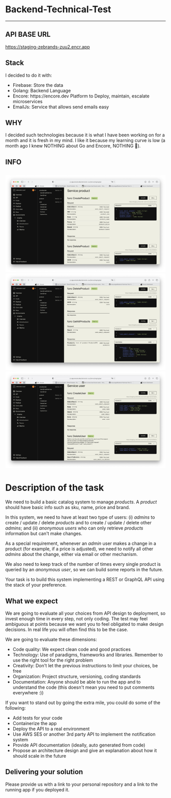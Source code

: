 # Backend-Technical-Test
-----------

## API BASE URL
https://staging-zebrands-zuu2.encr.app

## Stack
I decided to do it with: 
<ul>
<li>
Firebase: Store the data
</li>

<li>
Golang: Backend Language
</li>

<li>
Encore: https://encore.dev Platform to Deploy, maintain, escalate microservices
</li>

<li>
EmailJs: Service that allows send emails easy
</li>

</ul>

## WHY

I decided such technologies because it is what I have been working on for a month and it is fresh in my mind. I like it because my learning curve is low (a month ago I knew NOTHING about Go and Encore, NOTHING 🤯).

## INFO
![Documentation](https://github.com/tonyvazgar/Backend-Technical-Test/blob/main/img/Screenshot%202023-02-23%20at%2012.03.35%20p.m..png)
![Documentation](https://github.com/tonyvazgar/Backend-Technical-Test/blob/main/img/Screenshot%202023-02-23%20at%2012.03.43%20p.m..png)
![Documentation](https://github.com/tonyvazgar/Backend-Technical-Test/blob/main/img/Screenshot%202023-02-23%20at%2012.03.51%20p.m..png)
------------------------------------------------------------------------------------
# Description of the task

We need to build a basic catalog system to manage _products_. A _product_ should have basic info such as sku, name, price and brand.

In this system, we need to have at least two type of users: (i) _admins_ to create / update / delete _products_ and to create / update / delete other _admins_; and (ii) _anonymous users_ who can only retrieve _products_ information but can't make changes.

As a special requirement, whenever an _admin_ user makes a change in a product (for example, if a price is adjusted), we need to notify all other _admins_ about the change, either via email or other mechanism.

We also need to keep track of the number of times every single product is queried by an _anonymous user_, so we can build some reports in the future.

Your task is to build this system implementing a REST or GraphQL API using the stack of your preference. 

## What we expect
We are going to evaluate all your choices from API design to deployment, so invest enough time in every step, not only coding. The test may feel ambiguous at points because we want you to feel obligated to make design decisions. In real life you will often find this to be the case.

We are going to evaluate these dimensions:
- Code quality: We expect clean code and good practices
- Technology: Use of paradigms, frameworks and libraries. Remember to use the right tool for the right problem
- Creativity: Don't let the previous instructions to limit your choices, be free
- Organization: Project structure, versioning, coding standards
- Documentation: Anyone should be able to run the app and to understand the code (this doesn't mean you need to put comments everywhere :))

If you want to stand out by going the extra mile, you could do some of the following:
- Add tests for your code
- Containerize the app
- Deploy the API to a real environment
- Use AWS SES or another 3rd party API to implement the notification system
- Provide API documentation (ideally, auto generated from code)
- Propose an architecture design and give an explanation about how it should scale in the future

## Delivering your solution
Please provide us with a link to your personal repository and a link to the running app if you deployed it.
